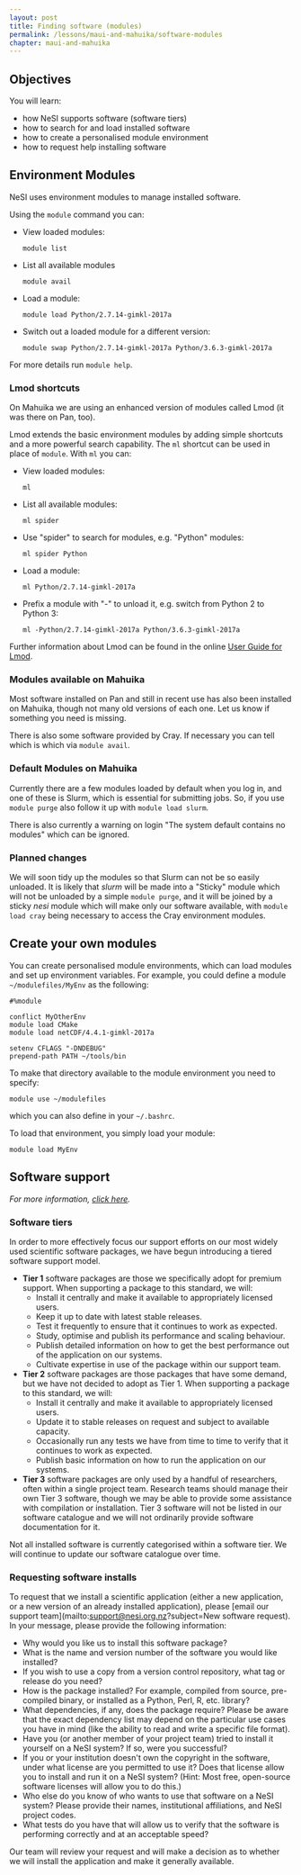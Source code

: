 ```yaml
---
layout: post
title: Finding software (modules)
permalink: /lessons/maui-and-mahuika/software-modules
chapter: maui-and-mahuika
---
```


## Objectives

You will learn:

* how NeSI supports software (software tiers)
* how to search for and load installed software
* how to create a personalised module environment
* how to request help installing software

## Environment Modules

NeSI uses environment modules to manage installed software.

Using the `module` command you can:

* View loaded modules:
  ```
  module list
  ```
* List all available modules
  ```
  module avail
  ```
* Load a module:
  ```
  module load Python/2.7.14-gimkl-2017a
  ```
* Switch out a loaded module for a different version:
  ```
  module swap Python/2.7.14-gimkl-2017a Python/3.6.3-gimkl-2017a
  ```
For more details run `module help`.

### Lmod shortcuts

On Mahuika we are using an enhanced version of modules called Lmod (it was
there on Pan, too).

Lmod extends the basic environment modules by adding simple shortcuts and a
more powerful search capability. The `ml` shortcut can be used in place of
`module`. With `ml` you can:

* View loaded modules:
  ```
  ml
  ```
* List all available modules:
  ```
  ml spider
  ```
* Use "spider" to search for modules, e.g. "Python" modules:
  ```
  ml spider Python
  ```
* Load a module:
  ```
  ml Python/2.7.14-gimkl-2017a
  ```
* Prefix a module with "-" to unload it, e.g. switch from Python 2 to Python 3:
  ```
  ml -Python/2.7.14-gimkl-2017a Python/3.6.3-gimkl-2017a
  ```

Further information about Lmod can be found in the online
[User Guide for Lmod](https://lmod.readthedocs.io/en/latest/010_user.html).


### Modules available on Mahuika

Most software installed on Pan and still in recent use has also been installed on 
Mahuika, though not many old versions of each one.  Let us know if something you 
need is missing.

There is also some software provided by Cray.  If necessary you can tell which is 
which via `module avail`. 

### Default Modules on Mahuika

Currently there are a few modules loaded by default when you log in, and one of these
is Slurm, which is essential for submitting jobs.  So, if you use `module purge` also
follow it up with `module load slurm`.

There is also currently a warning on login "The system default contains no modules" 
which can be ignored.

### Planned changes

We will soon tidy up the modules so that Slurm can not be so easily unloaded.  It is 
likely that _slurm_ will be made into a "Sticky" module which will not be unloaded by 
a simple `module purge`, and it will be joined by a sticky _nesi_ module which will
make only our software available, with `module load cray` being necessary to access the 
Cray environment modules.

## Create your own modules
You can create personalised module environments, which can load modules and set
up environment variables. For example, you could define a module
`~/modulefiles/MyEnv` as the following:

```
#%module

conflict MyOtherEnv
module load CMake
module load netCDF/4.4.1-gimkl-2017a

setenv CFLAGS "-DNDEBUG"
prepend-path PATH ~/tools/bin
```

To make that directory available to the module environment you need to specify:

```
module use ~/modulefiles
```

which you can also define in your `~/.bashrc`.

To load that environment, you simply load your module:

```
module load MyEnv
```

## Software support

_For more information, [click
here](https://support.nesi.org.nz/hc/en-gb/articles/360000170355)._

### Software tiers

In order to more effectively focus our support efforts on our most widely used
scientific software packages, we have begun introducing a tiered software
support model.

* **Tier 1** software packages are those we specifically adopt for premium
  support. When supporting a package to this standard, we will:
  * Install it centrally and make it available to appropriately licensed users.
  * Keep it up to date with latest stable releases.
  * Test it frequently to ensure that it continues to work as expected.
  * Study, optimise and publish its performance and scaling behaviour.
  * Publish detailed information on how to get the best performance out of the
    application on our systems.
  * Cultivate expertise in use of the package within our support team.
* **Tier 2** software packages are those packages that have some demand, but
  we have not decided to adopt as Tier 1. When supporting a package to this
  standard, we will:
  * Install it centrally and make it available to appropriately licensed users.
  * Update it to stable releases on request and subject to available capacity.
  * Occasionally run any tests we have from time to time to verify that it
    continues to work as expected.
  * Publish basic information on how to run the application on our systems.
* **Tier 3** software packages are only used by a handful of researchers, often
  within a single project team. Research teams should manage their own Tier 3
  software, though we may be able to provide some assistance with compilation or
  installation. Tier 3 software will not be listed in our software catalogue and
  we will not ordinarily provide software documentation for it.

Not all installed software is currently categorised within a software tier. We
will continue to update our software catalogue over time.

### Requesting software installs

To request that we install a scientific application (either a new application,
or a new version of an already installed application), please [email our support
team](mailto:support@nesi.org.nz?subject=New software request). In your message,
please provide the following information:

* Why would you like us to install this software package?
* What is the name and version number of the software you would like installed?
* If you wish to use a copy from a version control repository, what tag or
  release do you need?
* How is the package installed? For example, compiled from source, pre-compiled
  binary, or installed as a Python, Perl, R, etc. library?
* What dependencies, if any, does the package require? Please be aware that the
  exact dependency list may depend on the particular use cases you have in mind
  (like the ability to read and write a specific file format).
* Have you (or another member of your project team) tried to install it yourself
  on a NeSI system? If so, were you successful?
* If you or your institution doesn't own the copyright in the software, under
  what license are you permitted to use it? Does that license allow you to
  install and run it on a NeSI system? (Hint: Most free, open-source software
  licenses will allow you to do this.)
* Who else do you know of who wants to use that software on a NeSI system?
  Please provide their names, institutional affiliations, and NeSI project
  codes.
* What tests do you have that will allow us to verify that the software is
  performing correctly and at an acceptable speed?

Our team will review your request and will make a decision as to whether we will
install the application and make it generally available.
